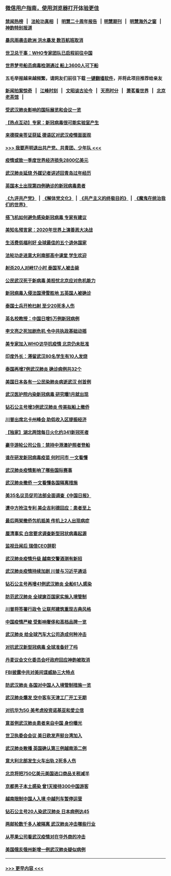 ### [微信用户指南，使用浏览器打开体验更佳](https://github.com/gfw-breaker/banned-news1/blob/master/indexes/wechat-guide.md?t=0)
#### [禁闻热榜](热点新闻.md?t=0)  &nbsp;&nbsp;|&nbsp;&nbsp; [法轮功真相](https://github.com/gfw-breaker/truth/blob/master/README.md?t=0) &nbsp;&nbsp;|&nbsp;&nbsp; [明慧二十周年报告](https://github.com/gfw-breaker/mh-reports/blob/master/README.md?t=0) &nbsp;&nbsp;|&nbsp;&nbsp;[明慧期刊](https://github.com/gfw-breaker/mh-qikan) &nbsp;&nbsp;|&nbsp;&nbsp; [明慧海外之窗](https://github.com/gfw-breaker/mh-news/blob/master/README.md?t=0) &nbsp;&nbsp;|&nbsp;&nbsp; [神韵特别报道](https://github.com/gfw-breaker/mh-news/blob/master/shenyun.md?t=0)
#### [暴风雨袭击欧洲 洪水暴发 数百航班取消](../pages/nsc418/n11856453.md?t=02100855) 
#### [世卫总干事：WHO专家团队已启程前往中国](../pages/nsc418/n11856612.md?t=02100855) 
#### [世界梦号船员病毒检测通过 船上3600人可下船](../pages/nsc418/n11856520.md?t=02100855) 
#### 五毛举报越来越频繁，请网友们前往下载 [一键翻墙软件](https://github.com/gfw-breaker/ssr-accounts)，并将此项目推荐给亲友
#### [新闻拍案惊奇](https://github.com/gfw-breaker/banned-news1/blob/master/pages/link4.md) &nbsp;&nbsp;|&nbsp;&nbsp; [江峰时刻](https://github.com/gfw-breaker/banned-news1/blob/master/pages/link4.md) &nbsp;&nbsp;|&nbsp;&nbsp; [文昭谈古论今](https://github.com/gfw-breaker/banned-news1/blob/master/pages/link4.md) &nbsp;&nbsp;|&nbsp;&nbsp; [天亮时分](https://github.com/gfw-breaker/banned-news1/blob/master/pages/link4.md) &nbsp;&nbsp;|&nbsp;&nbsp; [萧茗看世界](https://github.com/gfw-breaker/banned-news1/blob/master/pages/link4.md) &nbsp;&nbsp;|&nbsp;&nbsp; [北京老茶馆](https://github.com/gfw-breaker/banned-news1/blob/master/pages/link4.md) &nbsp;&nbsp;|&nbsp;&nbsp; 
#### [受武汉肺炎影响的国际展览和会议一览](../pages/nsc418/n11856420.md?t=02100855) 
#### [【热点互动】专家：新冠病毒很可能实验室产生](../pages/nsc418/n11856378.md?t=02100855) 
#### [来德探亲签证获延 德语区对武汉疫情面面观](../pages/nsc418/n11856283.md?t=02100855) 
#### [>>> 我要声明退出共产党、共青团、少年队 <<<](https://github.com/begood0513/goodnews/blob/master/quit/letter.md) 
#### [疫情或致一季度世界经济损失2800亿美元](../pages/nsc418/n11855639.md?t=02100855) 
#### [武汉肺炎延烧 外媒记者讲述回青岛过年经历](../pages/nsc418/n11856159.md?t=02100855) 
#### [英国本土出现第四例确诊的新冠病毒患者](../pages/nsc418/n11855930.md?t=02100855) 
#### [《九评共产党》](https://github.com/begood0513/9ping.md/blob/master/README.md) &nbsp;|&nbsp; [《解体党文化》](../../../../jtdwh.md/blob/master/README.md)  &nbsp;|&nbsp; [《共产主义的终极目的》](../../../../gczydzjmd.md/blob/master/README.md) &nbsp;|&nbsp; [《魔鬼在统治我们的世界》](../../../../mgztzwmdsj.md/blob/master/README.md) 
#### [搭飞机如何避免感染新冠病毒 专家有建议](../pages/nsc418/n11853427.md?t=02100855) 
#### [美知名预言家：2020年世界上演善恶大决战](../pages/nsc418/n11855418.md?t=02100855) 
#### [生活费低福利好 全球最佳的五个退休国家](../pages/nsc418/n11848347.md?t=02100855) 
#### [法轮功走进意大利南部高中课堂 学生欢迎](../pages/nsc418/n11853859.md?t=02100855) 
#### [射杀20人对峙17小时 泰国军人被击毙](../pages/nsc418/n11854869.md?t=02100855) 
#### [公民武汉死于新病毒 美担忧北京应对危机能力](../pages/nsc418/n11854331.md?t=02100855) 
#### [新冠病毒入侵法国滑雪胜地 五英国人被确诊](../pages/nsc418/n11854307.md?t=02100855) 
#### [泰国士兵开枪扫射 至少20死多人伤](../pages/nsc418/n11854276.md?t=02100855) 
#### [英名校教授：中国日增5万例新冠病例](../pages/nsc418/n11854174.md?t=02100855) 
#### [李文亮之死加剧危机 令中共执政基础动摇](../pages/nsc418/n11854003.md?t=02100855) 
#### [美专家加入WHO访华抗疫情 北京仍未批准](../pages/nsc418/n11854043.md?t=02100855) 
#### [印度外长：滞留武汉80名学生有10人发烧](../pages/nsc418/n11853821.md?t=02100855) 
#### [泰国再增7例武汉肺炎 确诊病例共32个](../pages/nsc418/n11853808.md?t=02100855) 
#### [美国日本各有一公民染肺炎病逝武汉 创首例](../pages/nsc418/n11853509.md?t=02100855) 
#### [武汉医护院内染新冠病毒 研究曝1月就出现](../pages/nsc418/n11852928.md?t=02100855) 
#### [钻石公主号增3例武汉肺炎 传美拟船上撤侨](../pages/nsc418/n11853240.md?t=02100855) 
#### [川普出席北卡州峰会 助低收入区提振经济](../pages/nsc418/n11853232.md?t=02100855) 
#### [【独家】湖北两馆每日火化约341新冠死者](../pages/nsc418/n11845444.md?t=02100855) 
#### [豪华游轮公司公告：禁持中港澳护照者登船](../pages/nsc418/n11852761.md?t=02100855) 
#### [谁在研发新冠病毒疫苗 何时问市 一文看懂](../pages/nsc418/n11852840.md?t=02100855) 
#### [武汉肺炎疫情影响了哪些国际赛事](../pages/nsc418/n11852441.md?t=02100855) 
#### [武汉肺炎撤侨 一文看懂各国隔离措施](../pages/nsc418/n11844216.md?t=02100855) 
#### [美35名议员促司法部全面调查《中国日报》](../pages/nsc418/n11852435.md?t=02100855) 
#### [遭中方抢注专利 美企吉利德回应：患者至上](../pages/nsc418/n11852037.md?t=02100855) 
#### [最后两架撤侨包机抵美 传机上2人出现病症](../pages/nsc418/n11852173.md?t=02100855) 
#### [厘清事实 白宫要求调查新型冠状病毒起源](../pages/nsc418/n11852106.md?t=02100855) 
#### [监视丑闻后 瑞信CEO辞职](../pages/nsc418/n11852127.md?t=02100855) 
#### [武汉肺炎疫情升级 越南交警酒测有新招](../pages/nsc418/n11851632.md?t=02100855) 
#### [武汉肺炎疫情持续加剧 川普与习近平通话](../pages/nsc418/n11851613.md?t=02100855) 
#### [钻石公主号再增41例武汉肺炎 全船61人感染](../pages/nsc418/n11850401.md?t=02100855) 
#### [防范武汉肺炎 全球逾百国家实施入境管制](../pages/nsc418/n11850557.md?t=02100855) 
#### [川普将签署行政令 让联邦建筑重现古典风格](../pages/nsc418/n11850654.md?t=02100855) 
#### [中国疫情严峻 受影响奢侈和高档品牌一览](../pages/nsc418/n11850319.md?t=02100855) 
#### [武汉肺炎 给全球汽车大公司造成何种冲击](../pages/nsc418/n11850056.md?t=02100855) 
#### [对抗武汉新型冠病毒 全球准备好了吗](../pages/nsc418/n11850142.md?t=02100855) 
#### [丹麦议会文化委员会吁政府回应神韵被取消](../pages/nsc418/n11849312.md?t=02100855) 
#### [FBI披露中共对美间谍威胁三大特点](../pages/nsc418/n11849700.md?t=02100855) 
#### [防武汉肺炎 各国对中国人入境管制措施一览](../pages/nsc418/n11838726.md?t=02100855) 
#### [武汉肺炎爆发 空中客车天津工厂开工无期](../pages/nsc418/n11849634.md?t=02100855) 
#### [对抗华为5G 美考虑投资诺基亚和爱立信](../pages/nsc418/n11849510.md?t=02100855) 
#### [意首例武汉肺炎患者来自中国 身份曝光](../pages/nsc418/n11849454.md?t=02100855) 
#### [世卫执委会会议 美日欧发声挺台湾加入](../pages/nsc418/n11849433.md?t=02100855) 
#### [武汉肺炎散播 英国确认第三例越南添二例](../pages/nsc418/n11849439.md?t=02100855) 
#### [意大利北部发生火车出轨 2死多人伤](../pages/nsc418/n11848999.md?t=02100855) 
#### [北京将把750亿美元美国进口商品关税减半](../pages/nsc418/n11848896.md?t=02100855) 
#### [京都男子本土感染 曾1天接待300中国游客](../pages/nsc418/n11848641.md?t=02100855) 
#### [越南限制中国人入境 中越列车暂停运营](../pages/nsc418/n11847844.md?t=02100855) 
#### [钻石公主号20人染武汉肺炎 日本病例达45](../pages/nsc418/n11847823.md?t=02100855) 
#### [两邮轮数千多人被隔离 武汉肺炎冲击哪些行业](../pages/nsc418/n11847456.md?t=02100855) 
#### [从苹果公司看武汉疫情对在华外商的冲击](../pages/nsc418/n11847586.md?t=02100855) 
#### [美国俄亥俄州新增一例武汉肺炎疑似病例](../pages/nsc418/n11847714.md?t=02100855) 

----
#### [ >>> 更早内容 <<< ](../indexes/nsc418-earlier.md)
